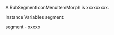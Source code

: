 A RubSegmentIconMenuItemMorph is xxxxxxxxx.Instance Variables	segment:		<Object>segment	- xxxxx